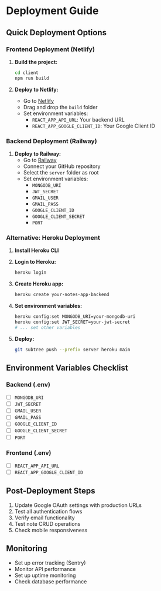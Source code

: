 # Deployment Guide

## Quick Deployment Options

### Frontend Deployment (Netlify)

1. **Build the project:**
   ```bash
   cd client
   npm run build
   ```

2. **Deploy to Netlify:**
   - Go to [Netlify](https://netlify.com)
   - Drag and drop the `build` folder
   - Set environment variables:
     - `REACT_APP_API_URL`: Your backend URL
     - `REACT_APP_GOOGLE_CLIENT_ID`: Your Google Client ID

### Backend Deployment (Railway)

1. **Deploy to Railway:**
   - Go to [Railway](https://railway.app)
   - Connect your GitHub repository
   - Select the `server` folder as root
   - Set environment variables:
     - `MONGODB_URI`
     - `JWT_SECRET`
     - `GMAIL_USER`
     - `GMAIL_PASS`
     - `GOOGLE_CLIENT_ID`
     - `GOOGLE_CLIENT_SECRET`
     - `PORT`

### Alternative: Heroku Deployment

1. **Install Heroku CLI**
2. **Login to Heroku:**
   ```bash
   heroku login
   ```

3. **Create Heroku app:**
   ```bash
   heroku create your-notes-app-backend
   ```

4. **Set environment variables:**
   ```bash
   heroku config:set MONGODB_URI=your-mongodb-uri
   heroku config:set JWT_SECRET=your-jwt-secret
   # ... set other variables
   ```

5. **Deploy:**
   ```bash
   git subtree push --prefix server heroku main
   ```

## Environment Variables Checklist

### Backend (.env)
- [ ] `MONGODB_URI`
- [ ] `JWT_SECRET`
- [ ] `GMAIL_USER`
- [ ] `GMAIL_PASS`
- [ ] `GOOGLE_CLIENT_ID`
- [ ] `GOOGLE_CLIENT_SECRET`
- [ ] `PORT`

### Frontend (.env)
- [ ] `REACT_APP_API_URL`
- [ ] `REACT_APP_GOOGLE_CLIENT_ID`

## Post-Deployment Steps

1. Update Google OAuth settings with production URLs
2. Test all authentication flows
3. Verify email functionality
4. Test note CRUD operations
5. Check mobile responsiveness

## Monitoring

- Set up error tracking (Sentry)
- Monitor API performance
- Set up uptime monitoring
- Check database performance
